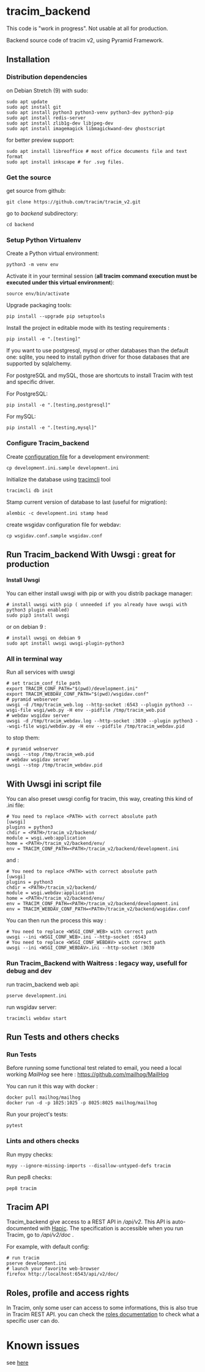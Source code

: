 tracim_backend
==============

This code is "work in progress". Not usable at all for production.

Backend source code of tracim v2, using Pyramid Framework.

Installation
---------------

### Distribution dependencies ###

on Debian Stretch (9) with sudo:

    sudo apt update
    sudo apt install git
    sudo apt install python3 python3-venv python3-dev python3-pip
    sudo apt install redis-server
    sudo apt install zlib1g-dev libjpeg-dev
    sudo apt install imagemagick libmagickwand-dev ghostscript

for better preview support:

    sudo apt install libreoffice # most office documents file and text format
    sudo apt install inkscape # for .svg files.

### Get the source ###

get source from github:

    git clone https://github.com/tracim/tracim_v2.git

go to *backend* subdirectory:

    cd backend

### Setup Python Virtualenv ###

Create a Python virtual environment:

    python3 -m venv env

Activate it in your terminal session (**all tracim command execution must be executed under this virtual environment**):

    source env/bin/activate

Upgrade packaging tools:

    pip install --upgrade pip setuptools

Install the project in editable mode with its testing requirements :

    pip install -e ".[testing]"

If you want to use postgresql, mysql or other databases
than the default one: sqlite, you need to install python driver for those databases
that are supported by sqlalchemy.

For postgreSQL and mySQL, those are shortcuts to install Tracim with test and
specific driver.

For PostgreSQL:

    pip install -e ".[testing,postgresql]"

For mySQL:

    pip install -e ".[testing,mysql]"

### Configure Tracim_backend ###

Create [configuration file](doc/setting.md) for a development environment:

    cp development.ini.sample development.ini

Initialize the database using [tracimcli](doc/cli.md) tool

    tracimcli db init

Stamp current version of database to last (useful for migration):

    alembic -c development.ini stamp head

create wsgidav configuration file for webdav:

    cp wsgidav.conf.sample wsgidav.conf

## Run Tracim_backend With Uwsgi : great for production ##


#### Install Uwsgi

You can either install uwsgi with pip or with you distrib package manager:

    # install uwsgi with pip ( unneeded if you already have uwsgi with python3 plugin enabled)
    sudo pip3 install uwsgi

or on debian 9 :

    # install uwsgi on debian 9
    sudo apt install uwsgi uwsgi-plugin-python3

### All in terminal way ###


Run all services with uwsgi

    # set tracim_conf_file path
    export TRACIM_CONF_PATH="$(pwd)/development.ini"
    export TRACIM_WEBDAV_CONF_PATH="$(pwd)/wsgidav.conf"
    # pyramid webserver
    uwsgi -d /tmp/tracim_web.log --http-socket :6543 --plugin python3 --wsgi-file wsgi/web.py -H env --pidfile /tmp/tracim_web.pid
    # webdav wsgidav server
    uwsgi -d /tmp/tracim_webdav.log --http-socket :3030 --plugin python3 --wsgi-file wsgi/webdav.py -H env --pidfile /tmp/tracim_webdav.pid

to stop them:

    # pyramid webserver
    uwsgi --stop /tmp/tracim_web.pid
    # webdav wsgidav server
    uwsgi --stop /tmp/tracim_webdav.pid

## With Uwsgi ini script file ##

You can also preset uwsgi config for tracim, this way, creating this kind of .ini file:

    # You need to replace <PATH> with correct absolute path
    [uwsgi]
    plugins = python3
    chdir = <PATH>/tracim_v2/backend/
    module = wsgi.web:application
    home = <PATH>/tracim_v2/backend/env/
    env = TRACIM_CONF_PATH=<PATH>/tracim_v2/backend/development.ini

and :

    # You need to replace <PATH> with correct absolute path
    [uwsgi]
    plugins = python3
    chdir = <PATH>/tracim_v2/backend/
    module = wsgi.webdav:application
    home = <PATH>/tracim_v2/backend/env/
    env = TRACIM_CONF_PATH=<PATH>/tracim_v2/backend/development.ini
    env = TRACIM_WEBDAV_CONF_PATH=<PATH>/tracim_v2/backend/wsgidav.conf

You can then run the process this way :

    # You need to replace <WSGI_CONF_WEB> with correct path
    uwsgi --ini <WSGI_CONF_WEB>.ini --http-socket :6543
    # You need to replace <WSGI_CONF_WEBDAV> with correct path
    uwsgi --ini <WSGI_CONF_WEBDAV>.ini --http-socket :3030

### Run Tracim_Backend with Waitress : legacy way, usefull for debug and dev ###

run tracim_backend web api:

    pserve development.ini

run wsgidav server:

    tracimcli webdav start


## Run Tests and others checks ##

### Run Tests ###

Before running some functional test related to email, you need a local working *MailHog*
see here : https://github.com/mailhog/MailHog

You can run it this way with docker :

    docker pull mailhog/mailhog
    docker run -d -p 1025:1025 -p 8025:8025 mailhog/mailhog

Run your project's tests:

    pytest

### Lints and others checks ###

Run mypy checks:

    mypy --ignore-missing-imports --disallow-untyped-defs tracim

Run pep8 checks:

    pep8 tracim

Tracim API
----------

Tracim_backend give access to a REST API in */api/v2*.
This API is auto-documented with [Hapic](https://github.com/algoo/hapic).
The specification is accessible when you run Tracim, go to */api/v2/doc* .

For example, with default config:

    # run tracim
    pserve development.ini
    # launch your favorite web-browser
    firefox http://localhost:6543/api/v2/doc/

## Roles, profile and access rights

In Tracim, only some user can access to some informations, this is also true in
Tracim REST API. you can check the [roles documentation](doc/roles.md) to check
what a specific user can do.

# Known issues

see [here](doc/known_issues.md)